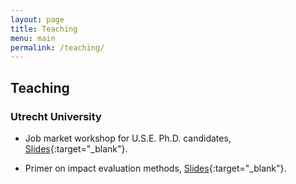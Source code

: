 ```yaml
---
layout: page
title: Teaching
menu: main
permalink: /teaching/
---
```



## Teaching

### Utrecht University

- Job market workshop for U.S.E. Ph.D. candidates, [Slides](https:\\jacopoto.github.io\assets\pres_phd_wrkshop\use_jm_wrksop.html){:target="_blank"}.

- Primer on impact evaluation methods, [Slides](https:\\jacopoto.github.io\assets\pres_impact_eval\wrkshop_ministry_may23.html){:target="_blank"}.

